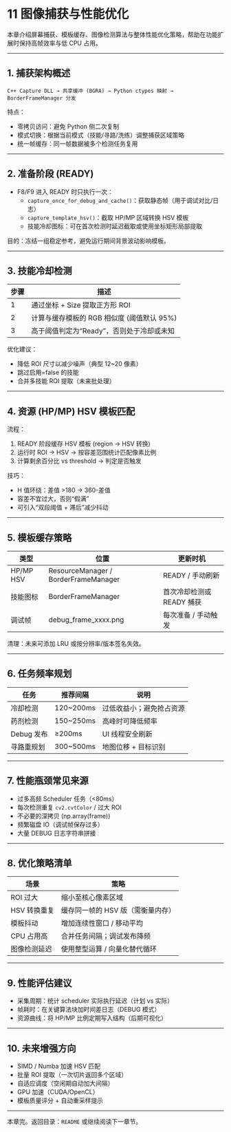 # 11 图像捕获与性能优化

本章介绍屏幕捕获、模板缓存、图像检测算法与整体性能优化策略，帮助在功能扩展时保持高帧效率与低 CPU 占用。

---
## 1. 捕获架构概述

```
C++ Capture DLL → 共享缓冲 (BGRA) → Python ctypes 映射 → BorderFrameManager 分发
```

特点：
- 零拷贝访问：避免 Python 侧二次复制
- 模式切换：根据当前模式（技能/寻路/洗练）调整捕获区域策略
- 统一帧缓存：同一帧数据被多个检测任务复用

---
## 2. 准备阶段 (READY)
- F8/F9 进入 READY 时只执行一次：
  - `capture_once_for_debug_and_cache()`：获取静态帧（用于调试对比/日志）
  - `capture_template_hsv()`：截取 HP/MP 区域转换 HSV 模板
  - 技能冷却图标：可在首次检测时延迟截取或使用坐标矩形局部提取

目的：冻结一组稳定参考，避免运行期间背景波动影响模板。

---
## 3. 技能冷却检测

| 步骤 | 描述 |
|------|------|
| 1 | 通过坐标 + Size 提取正方形 ROI |
| 2 | 计算与缓存模板的 RGB 相似度 (阈值默认 95%) |
| 3 | 高于阈值判定为“Ready”，否则处于冷却或未知 |

优化建议：
- 降低 ROI 尺寸以减少噪声（典型 12~20 像素）
- 跳过启用=false 的技能
- 合并多技能 ROI 提取（未来批处理）

---
## 4. 资源 (HP/MP) HSV 模板匹配

流程：
1. READY 阶段缓存 HSV 模板 (region → HSV 转换)
2. 运行时 ROI → HSV → 按容差范围统计匹配像素比例
3. 计算剩余百分比 vs threshold → 判定是否触发

技巧：
- H 值环绕：差值 >180 → 360-差值
- 容差不宜过大，否则“假满”
- 可引入“双段阈值 + 滞后”减少抖动

---
## 5. 模板缓存策略

| 类型 | 位置 | 更新时机 |
|------|------|----------|
| HP/MP HSV | ResourceManager / BorderFrameManager | READY / 手动刷新 |
| 技能图标 | BorderFrameManager | 首次冷却检测或 READY 捕获 |
| 调试帧 | debug_frame_xxxx.png | 每次准备 / 手动触发 |

清理：未来可添加 LRU 或按分辨率/版本签名失效。

---
## 6. 任务频率规划

| 任务 | 推荐间隔 | 说明 |
|------|----------|------|
| 冷却检测 | 120~200ms | 过低收益小；避免抢占资源 |
| 药剂检测 | 150~250ms | 高峰时可降低频率 |
| Debug 发布 | ≥200ms | UI 线程安全刷新 |
| 寻路重规划 | 300~500ms | 地图位移 + 目标识别 |

---
## 7. 性能瓶颈常见来源
- 过多高频 Scheduler 任务（<80ms）
- 每次检测重复 `cv2.cvtColor` / 过大 ROI
- 不必要的深拷贝 (np.array(frame))
- 频繁磁盘 IO（调试帧保存过多）
- 大量 DEBUG 日志字符串拼接

---
## 8. 优化策略清单
| 场景 | 策略 |
|------|------|
| ROI 过大 | 缩小至核心像素区域 |
| HSV 转换重复 | 缓存同一帧的 HSV 版（需衡量内存） |
| 模板抖动 | 增加连续性窗口 / 移动平均 |
| CPU 占用高 | 合并任务间隔；调试发布降频 |
| 图像检测延迟 | 使用整型运算 / 向量化替代循环 |

---
## 9. 性能评估建议
- 采集周期：统计 scheduler 实际执行延迟（计划 vs 实际）
- 帧耗时：在关键算法块加时间差日志（DEBUG 模式）
- 资源曲线：将 HP/MP 比例定期写入结构（后期可视化）

---
## 10. 未来增强方向
- SIMD / Numba 加速 HSV 匹配
- 批量 ROI 提取（一次切片返回多个区域）
- 自适应调度（空闲期自动加大间隔）
- GPU 加速（CUDA/OpenCL）
- 模板质量评分 + 自动重采样提示

---
本章完。返回目录：`README` 或继续阅读下一章节。
